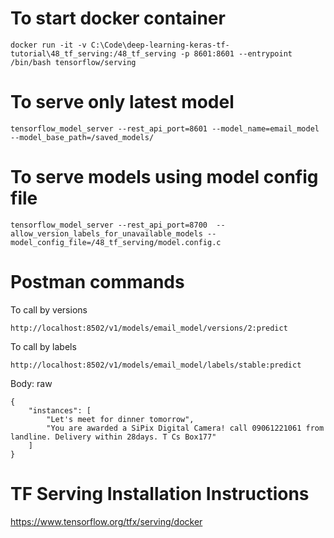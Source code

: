To start docker container
==========================
```
docker run -it -v C:\Code\deep-learning-keras-tf-tutorial\48_tf_serving:/48_tf_serving -p 8601:8601 --entrypoint /bin/bash tensorflow/serving
```

To serve only latest model
===========================
```
tensorflow_model_server --rest_api_port=8601 --model_name=email_model --model_base_path=/saved_models/
```

To serve models using model config file
========================================
```
tensorflow_model_server --rest_api_port=8700  --allow_version_labels_for_unavailable_models --model_config_file=/48_tf_serving/model.config.c
```


Postman commands
=================

To call by versions
```
http://localhost:8502/v1/models/email_model/versions/2:predict
```

To call by labels
```
http://localhost:8502/v1/models/email_model/labels/stable:predict
```

Body: raw
```
{
    "instances": [
        "Let's meet for dinner tomorrow",
        "You are awarded a SiPix Digital Camera! call 09061221061 from landline. Delivery within 28days. T Cs Box177"
    ]
}
```

TF Serving Installation Instructions 
====================================

https://www.tensorflow.org/tfx/serving/docker